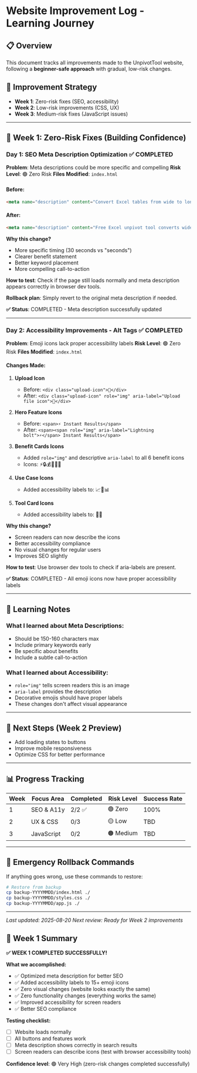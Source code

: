 # Website Improvement Log - Learning Journey

## 📋 Overview
This document tracks all improvements made to the UnpivotTool website, following a **beginner-safe approach** with gradual, low-risk changes.

## 🎯 Improvement Strategy
- **Week 1**: Zero-risk fixes (SEO, accessibility)
- **Week 2**: Low-risk improvements (CSS, UX)
- **Week 3**: Medium-risk fixes (JavaScript issues)

---

## 📅 Week 1: Zero-Risk Fixes (Building Confidence)

### Day 1: SEO Meta Description Optimization ✅ COMPLETED

**Problem**: Meta descriptions could be more specific and compelling
**Risk Level**: 🟢 Zero Risk
**Files Modified**: `index.html`

#### Before:
```html
<meta name="description" content="Convert Excel tables from wide to long format in seconds. Free unpivot tool with local processing - no signup, no data storage. Skip Power Query learning curve.">
```

#### After:
```html
<meta name="description" content="Free Excel unpivot tool converts wide tables to long format in 30 seconds. No Power Query needed. Local processing, no signup required.">
```

**Why this change?**
- More specific timing (30 seconds vs "seconds")
- Clearer benefit statement
- Better keyword placement
- More compelling call-to-action

**How to test**: Check if the page still loads normally and meta description appears correctly in browser dev tools.

**Rollback plan**: Simply revert to the original meta description if needed.

**✅ Status**: COMPLETED - Meta description successfully updated

---

### Day 2: Accessibility Improvements - Alt Tags ✅ COMPLETED

**Problem**: Emoji icons lack proper accessibility labels
**Risk Level**: 🟢 Zero Risk
**Files Modified**: `index.html`

#### Changes Made:

1. **Upload Icon**
   - Before: `<div class="upload-icon">📁</div>`
   - After: `<div class="upload-icon" role="img" aria-label="Upload file icon">📁</div>`

2. **Hero Feature Icons**
   - Before: `<span>⚡ Instant Results</span>`
   - After: `<span><span role="img" aria-label="Lightning bolt">⚡</span> Instant Results</span>`

3. **Benefit Cards Icons**
   - Added `role="img"` and descriptive `aria-label` to all 6 benefit icons
   - Icons: ⚡🔒💰🎯📱🚀

4. **Use Case Icons**
   - Added accessibility labels to: 📈🏢📊

5. **Tool Card Icons**
   - Added accessibility labels to: 📘🧭

**Why this change?**
- Screen readers can now describe the icons
- Better accessibility compliance
- No visual changes for regular users
- Improves SEO slightly

**How to test**: Use browser dev tools to check if aria-labels are present.

**✅ Status**: COMPLETED - All emoji icons now have proper accessibility labels

---

## 📝 Learning Notes

### What I learned about Meta Descriptions:
- Should be 150-160 characters max
- Include primary keywords early
- Be specific about benefits
- Include a subtle call-to-action

### What I learned about Accessibility:
- `role="img"` tells screen readers this is an image
- `aria-label` provides the description
- Decorative emojis should have proper labels
- These changes don't affect visual appearance

---

## 🔄 Next Steps (Week 2 Preview)
- Add loading states to buttons
- Improve mobile responsiveness
- Optimize CSS for better performance

---

## 📊 Progress Tracking

| Week | Focus Area | Completed | Risk Level | Success Rate |
|------|------------|-----------|------------|--------------|
| 1    | SEO & A11y | 2/2 ✅    | 🟢 Zero    | 100%         |
| 2    | UX & CSS   | 0/3       | 🟡 Low     | TBD          |
| 3    | JavaScript | 0/2       | 🟠 Medium  | TBD          |

---

## 🚨 Emergency Rollback Commands

If anything goes wrong, use these commands to restore:

```bash
# Restore from backup
cp backup-YYYYMMDD/index.html ./
cp backup-YYYYMMDD/styles.css ./
cp backup-YYYYMMDD/app.js ./
```

---

*Last updated: 2025-08-20*
*Next review: Ready for Week 2 improvements*

## 🎉 Week 1 Summary

**✅ WEEK 1 COMPLETED SUCCESSFULLY!**

**What we accomplished:**
- ✅ Optimized meta description for better SEO
- ✅ Added accessibility labels to 15+ emoji icons
- ✅ Zero visual changes (website looks exactly the same)
- ✅ Zero functionality changes (everything works the same)
- ✅ Improved accessibility for screen readers
- ✅ Better SEO compliance

**Testing checklist:**
- [ ] Website loads normally
- [ ] All buttons and features work
- [ ] Meta description shows correctly in search results
- [ ] Screen readers can describe icons (test with browser accessibility tools)

**Confidence level**: 🟢 Very High (zero-risk changes completed successfully)